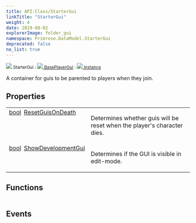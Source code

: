 ```yaml
---
title: API:Class/StarterGui
linkTitle: "StarterGui"
weight: 4
date: 2019-08-02
explorerImage: folder_gui
namespace: Primrose.DataModel.StarterGui
deprecated: false
no_list: true
---
```

<small class="inheritance">
<span class="" href="/docs/api-reference/Class/StarterGui"><img src="/icons/silk/folder_gui.png"/>&nbsp;StarterGui</span>&nbsp;:&nbsp;<a class="" href="/docs/api-reference/Class/BasePlayerGui"><img src="/icons/silk/folder_gui.png"/>&nbsp;BasePlayerGui</a>&nbsp;:&nbsp;<a class="" href="/docs/api-reference/Class/Instance"><img src="/icons/silk/default.png"/>&nbsp;Instance</a></small>
<p class="summary">

A container for guis to be parented to players when they join.

</p>
 
## Properties
 
<table class="studiohide">
<tbody>
<tr class="function-row ">
<td style="vertical-align:top;white-space:normal;">
<div>
<a class="type" href="/docs/api-reference/System/Primitives#boolean">bool</a><span class="method-body" style="text-indent: -2em; padding-left: 0.5em"><a class="name" href="ResetGuisOnDeath">ResetGuisOnDeath</a></span></td>
<td style="vertical-align:top;white-space:normal;">
<p>
Determines whether guis will be reset when the player's character dies.
</p></td>
</tr>

<tr class="function-row ">
<td style="vertical-align:top;white-space:normal;">
<div>
<a class="type" href="/docs/api-reference/System/Primitives#boolean">bool</a><span class="method-body" style="text-indent: -2em; padding-left: 0.5em"><a class="name" href="ShowDevelopmentGui">ShowDevelopmentGui</a></span></td>
<td style="vertical-align:top;white-space:normal;">
<p>
Determines if the GUI is visible in edit-mode.
</p></td>
</tr>

</tbody>
</table>
 
## Functions
 
<table class="studiohide">
<tbody>
</tbody>
</table>
 
## Events
 
<table class="studiohide">
<tbody>
</tbody>
</table>
<b>
</b>
<div class="inheritors">
<ul class="root">
</ul>
</div>
